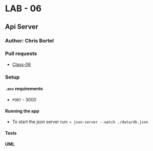 # LAB - 06

## Api Server

### Author: Chris Bortel

### Pull requests
- [Class-06]()

### Setup

#### `.env` requirements

- `PORT` - 3000

#### Running the app
- To start the json server run: ``» json-server --watch ./data/db.json``

#### Tests

#### UML


